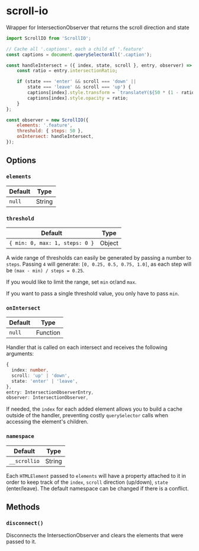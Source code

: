 # scroll-io

Wrapper for IntersectionObserver that returns the scroll direction and state

```js
import ScrollIO from 'ScrollIO';

// Cache all '.captions', each a child of '.feature'
const captions = document.querySelectorAll('.caption');

const handleIntersect = ({ index, state, scroll }, entry, observer) => {
    const ratio = entry.intersectionRatio;

    if (state === 'enter' && scroll === 'down' ||
        state === 'leave' && scroll === 'up') {
        captions[index].style.transform = `translateY(${50 * (1 - ratio)}%)`;
        captions[index].style.opacity = ratio;
    }
};

const observer = new ScrollIO({
    elements: '.feature',
    threshold: { steps: 50 },
    onIntersect: handleIntersect,
});
```

## Options

### `elements`

| Default | Type   |
| ------- | ------ |
| `null`  | String | Element | NodeList | Array |

### `threshold`

| Default                         | Type   |
| ------------------------------- | ------ |
| `{ min: 0, max: 1, steps: 0 }`  | Object |

A wide range of thresholds can easily be generated by passing a number to `steps`. Passing `4` will generate: `[0, 0.25, 0.5, 0.75, 1.0]`, as each step will be `(max - min) / steps = 0.25`.

If you would like to limit the range, set `min` or/and `max`.

If you want to pass a single threshold value, you only have to pass `min`.

### `onIntersect`

| Default | Type     |
| ------- | -------- |
| `null`  | Function |

Handler that is called on each intersect and receives the following arguments:

```ts
{
  index: number,
  scroll: 'up' | 'down',
  state: 'enter' | 'leave',
},
entry: IntersectionObserverEntry,
observer: IntersectionObserver,
```

If needed, the `index` for each added element allows you to build a cache outside of the handler, preventing costly `querySelector` calls when accessing the element's children.

### `namespace`

| Default      | Type   |
| ------------ | ------ |
| `__scrollio` | String |

Each `HTMLElement` passed to `elements` will have a property attached to it in order to keep track of the `index`, `scroll` direction (up/down), `state` (enter/leave). The default namespace can be changed if there is a conflict.

## Methods

### `disconnect()`

Disconnects the IntersectionObserver and clears the elements that were passed to it.

